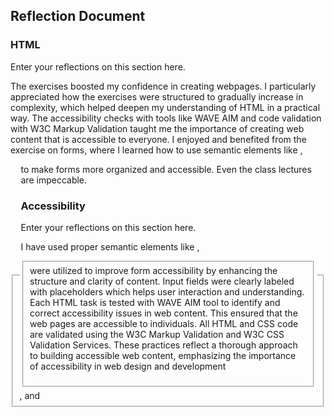 ## Reflection Document

### HTML

Enter your reflections on this section here.

The exercises boosted my confidence in creating webpages. I particularly appreciated how the exercises were structured to gradually increase in complexity, which helped deepen my understanding of HTML in a practical way. The accessibility checks with tools like WAVE AIM and code validation with W3C Markup Validation taught me the importance of creating web content that is accessible to everyone. I enjoyed and benefited from the exercise on forms, where I learned how to use semantic elements like <label>, <fieldset>, and <legend> to make forms more organized and accessible. Even the class lectures are impeccable. 

### Accessibility

Enter your reflections on this section here.

I have used proper semantic elements like <label>, <fieldset> were utilized to improve form accessibility by enhancing the structure and clarity of content. Input fields were clearly labeled with placeholders which helps user interaction and understanding.  Each HTML task is tested with WAVE AIM tool to identify and correct accessibility issues in web content. This ensured that the web pages are accessible to individuals.  All HTML and CSS code are validated using the W3C Markup Validation and W3C CSS Validation Services. These practices reflect a thorough approach to building accessible web content, emphasizing the importance of accessibility in web design and development


